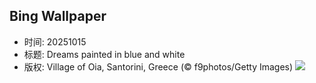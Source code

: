 ## Bing Wallpaper
- 时间: 20251015
- 标题: Dreams painted in blue and white
- 版权: Village of Oia, Santorini, Greece (© f9photos/Getty Images)
![](https://cn.bing.com/th?id=OHR.OiaSantorini_EN-US0585833457_UHD.jpg&rf=LaDigue_UHD.jpg&pid=hp&w=3840&h=2160&rs=1&c=4)
